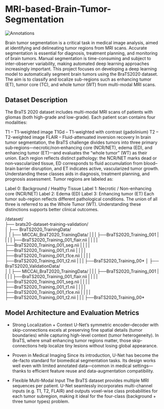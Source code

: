 # MRI-based-Brain-Tumor-Segmentation
![Annotations](https://github.com/user-attachments/assets/106850f3-2718-4a78-86f4-60747246b189)

Brain tumor segmentation is a critical task in medical image analysis, aimed at identifying and delineating tumor regions from MRI scans. Accurate segmentation is essential for diagnosis, treatment planning, and monitoring of brain tumors. Manual segmentation is time-consuming and subject to inter-observer variability, making automated deep learning approaches increasingly important.
This project focuses on developing a deep learning model to automatically segment brain tumors using the BraTS2020 dataset. The aim is to classify and localize sub-regions such as enhancing tumor (ET), tumor core (TC), and whole tumor (WT) from multi-modal MRI scans.

## Dataset Description
The BraTS 2020 dataset includes multi-modal MRI scans of patients with gliomas (both high-grade and low-grade). Each patient scan contains four modalities:

T1 – T1-weighted image
T1Gd – T1-weighted with contrast (gadolinium)
T2 – T2-weighted image
FLAIR – Fluid-attenuated inversion recovery
In brain tumor segmentation, the BraTS challenge divides tumors into three primary sub‑regions—necrotic/non‑enhancing core (NCR/NET), edema (ED), and enhancing tumor (ET)—and evaluates the “whole tumor” (WT) as their union. Each region reflects distinct pathology: the NCR/NET marks dead or non‑vascularized tissue, ED corresponds to fluid accumulation from blood–brain barrier disruption, and ET indicates active, vascularized tumor growth. Understanding these classes aids in diagnosis, treatment planning, and prognosis assessment. Tumor regions are labeled as:

Label 0: Background / Healthy Tissue
Label 1: Necrotic / Non-enhancing core (NCR/NET)
Label 2: Edema (ED)
Label 3: Enhancing tumor (ET)
Each tumor sub-region reflects different pathological conditions. The union of all three is referred to as the Whole Tumor (WT). Understanding these distinctions supports better clinical outcomes.

/dataset/  
├── brats20-dataset-training-validation/  
│   ├── BraTS2020_TrainingData/  
│   |    ├── MICCAI_BraT2020_TrainingData/
|   |    |  ├──BraTS2020_Training_001
|   |    |  |   ├──BraTS2020_Training_001_flair.nii
|   |    |  |   ├──BraTS2020_Training_001_seg.nii
|   |    |  |   ├──BraTS2020_Training_001_t1.nii
|   |    |  |   ├──BraTS2020_Training_001_t1ce.nii
|   |    |  |   ├──BraTS2020_Training_001_t2.nii
|   |    |  ├──BraTS2020_Training_00*
│   ├── BraTS2020_ValidationData/  
│   |    ├── MICCAI_BraT2020_TrainingData/
|   |    |  ├──BraTS2020_Training_001
|   |    |  |   ├──BraTS2020_Training_001_flair.nii
|   |    |  |   ├──BraTS2020_Training_001_seg.nii
|   |    |  |   ├──BraTS2020_Training_001_t1.nii
|   |    |  |   ├──BraTS2020_Training_001_t1ce.nii
|   |    |  |   ├──BraTS2020_Training_001_t2.nii
|   |    |  ├──BraTS2020_Training_00*

## Model Architecture and Evaluation Metrics

- Strong Localization + Context
  U-Net’s symmetric encoder–decoder with skip-connections excels at preserving fine spatial details (tumor boundaries) while   capturing high-level context (tumor heterogeneity). In BraTS, where small enhancing tumor regions matter, those skip-        connections help localize tiny lesions without losing global appearance.

- Proven in Medical Imaging
  Since its introduction, U-Net has become the de-facto standard for biomedical segmentation tasks. Its design works well      even with limited annotated data—common in medical settings—thanks to efficient feature reuse and data-augmentation          compatibility.

- Flexible Multi-Modal Input
  The BraTS dataset provides multiple MRI sequences per patient. U-Net seamlessly incorporates multi-channel inputs (e.g.      T1, T2, FLAIR) and outputs voxel-wise class probabilities for each tumor subregion, making it ideal for the four-class       (background + three tumor types) problem.







